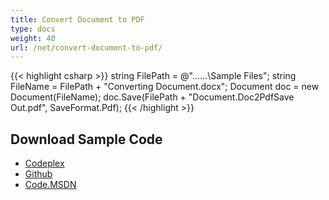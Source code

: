 ```yaml
---
title: Convert Document to PDF
type: docs
weight: 40
url: /net/convert-document-to-pdf/
---
```


{{< highlight csharp >}}
string FilePath = @"..\..\..\Sample Files\";
string FileName = FilePath + "Converting Document.docx";
Document doc = new Document(FileName);
doc.Save(FilePath + "Document.Doc2PdfSave Out.pdf", SaveFormat.Pdf);
{{< /highlight >}}

## **Download Sample Code**

- [Codeplex](https://asposeopenxml.codeplex.com/releases/view/617779)
- [Github](https://github.com/aspose-words/Aspose.Words-for-.NET/releases/tag/MissingFeaturesofOpenXMLWordsv1.1)
- [Code.MSDN](https://code.msdn.microsoft.com/Missing-Features-in-6a2c882b)
